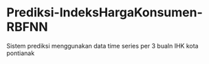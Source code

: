 # Prediksi-IndeksHargaKonsumen-RBFNN
Sistem prediksi menggunakan data time series per 3 bualn IHK kota pontianak
